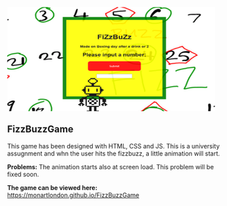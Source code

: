 <!--![background image](background.png) -->

<img align="center" src="https://github.com/monartlondon/FizzBuzzGame/blob/main/background.png" height="240" width="480">

## FizzBuzzGame

This game has been designed with HTML, CSS and JS.
This is a university assugnment and whn the user hits the fizzbuzz,
a little animation will start.

<b>Problems:</b>
The animation starts also at screen load. This problem will be fixed soon.

<b>The game can be viewed here:</b>
https://monartlondon.github.io/FizzBuzzGame

